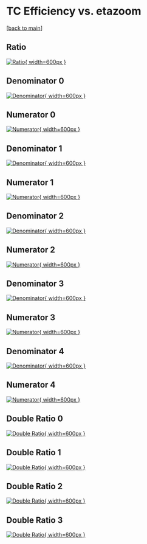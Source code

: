 # TC Efficiency vs. etazoom

[[back to main](./)]



## Ratio

[![Ratio](../mtv/var/TC_loweta_13_-1_eff_etazoom.png){ width=600px }](../mtv/var/TC_loweta_13_-1_eff_etazoom.pdf)

## Denominator 0

[![Denominator](../mtv/den/TC_loweta_13_-1_eff_etazoom_den0.png){ width=600px }](../mtv/den/TC_loweta_13_-1_eff_etazoom_den0.pdf)

## Numerator 0

[![Numerator](../mtv/num/TC_loweta_13_-1_eff_etazoom_num0.png){ width=600px }](../mtv/num/TC_loweta_13_-1_eff_etazoom_num0.pdf)

## Denominator 1

[![Denominator](../mtv/den/TC_loweta_13_-1_eff_etazoom_den1.png){ width=600px }](../mtv/den/TC_loweta_13_-1_eff_etazoom_den1.pdf)

## Numerator 1

[![Numerator](../mtv/num/TC_loweta_13_-1_eff_etazoom_num1.png){ width=600px }](../mtv/num/TC_loweta_13_-1_eff_etazoom_num1.pdf)

## Denominator 2

[![Denominator](../mtv/den/TC_loweta_13_-1_eff_etazoom_den2.png){ width=600px }](../mtv/den/TC_loweta_13_-1_eff_etazoom_den2.pdf)

## Numerator 2

[![Numerator](../mtv/num/TC_loweta_13_-1_eff_etazoom_num2.png){ width=600px }](../mtv/num/TC_loweta_13_-1_eff_etazoom_num2.pdf)

## Denominator 3

[![Denominator](../mtv/den/TC_loweta_13_-1_eff_etazoom_den3.png){ width=600px }](../mtv/den/TC_loweta_13_-1_eff_etazoom_den3.pdf)

## Numerator 3

[![Numerator](../mtv/num/TC_loweta_13_-1_eff_etazoom_num3.png){ width=600px }](../mtv/num/TC_loweta_13_-1_eff_etazoom_num3.pdf)

## Denominator 4

[![Denominator](../mtv/den/TC_loweta_13_-1_eff_etazoom_den4.png){ width=600px }](../mtv/den/TC_loweta_13_-1_eff_etazoom_den4.pdf)

## Numerator 4

[![Numerator](../mtv/num/TC_loweta_13_-1_eff_etazoom_num4.png){ width=600px }](../mtv/num/TC_loweta_13_-1_eff_etazoom_num4.pdf)

## Double Ratio 0

[![Double Ratio](../mtv/ratio/TC_loweta_13_-1_eff_etazoom_ratio0.png){ width=600px }](../mtv/ratio/TC_loweta_13_-1_eff_etazoom_ratio0.pdf)

## Double Ratio 1

[![Double Ratio](../mtv/ratio/TC_loweta_13_-1_eff_etazoom_ratio1.png){ width=600px }](../mtv/ratio/TC_loweta_13_-1_eff_etazoom_ratio1.pdf)

## Double Ratio 2

[![Double Ratio](../mtv/ratio/TC_loweta_13_-1_eff_etazoom_ratio2.png){ width=600px }](../mtv/ratio/TC_loweta_13_-1_eff_etazoom_ratio2.pdf)

## Double Ratio 3

[![Double Ratio](../mtv/ratio/TC_loweta_13_-1_eff_etazoom_ratio3.png){ width=600px }](../mtv/ratio/TC_loweta_13_-1_eff_etazoom_ratio3.pdf)

